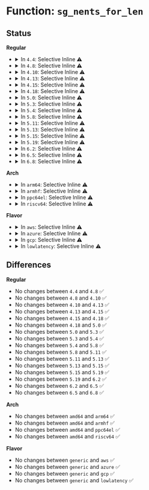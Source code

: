 # Function: <code>sg_nents_for_len</code>

## Status
<b>Regular</b>
<ul>
<li>
<details>
<summary>In <code>4.4</code>: Selective Inline ⚠️</summary>

```c
int sg_nents_for_len(struct scatterlist *sg, u64 len);
```

**Collision:** Unique Global

**Inline:** Selective

**Transformation:** False

**Instances:**

```
In lib/scatterlist.c (ffffffff813fa270)
Location: lib/scatterlist.c:73
Inline: True
```
**Symbols:**

```
ffffffff813fa270-ffffffff813fa2c9: sg_nents_for_len (STB_GLOBAL)
```
</details>
</li>
<li>
<details>
<summary>In <code>4.8</code>: Selective Inline ⚠️</summary>

```c
int sg_nents_for_len(struct scatterlist *sg, u64 len);
```

**Collision:** Unique Global

**Inline:** Selective

**Transformation:** False

**Instances:**

```
In lib/scatterlist.c (ffffffff814412d0)
Location: lib/scatterlist.c:73
Inline: True
Direct callers:
  - crypto/rsa-pkcs1pad.c:pkcs1pad_verify_complete
  - crypto/rsa-pkcs1pad.c:pkcs1pad_decrypt_complete
  - crypto/rsa-pkcs1pad.c:pkcs1pad_encrypt_sign_complete
  - crypto/rsa-pkcs1pad.c:pkcs1pad_encrypt_sign_complete
  - lib/mpi/mpicoder.c:mpi_read_raw_from_sgl
  - lib/mpi/mpicoder.c:mpi_write_to_sgl
```
**Symbols:**

```
ffffffff814412d0-ffffffff81441338: sg_nents_for_len (STB_GLOBAL)
```
</details>
</li>
<li>
<details>
<summary>In <code>4.10</code>: Selective Inline ⚠️</summary>

```c
int sg_nents_for_len(struct scatterlist *sg, u64 len);
```

**Collision:** Unique Global

**Inline:** Selective

**Transformation:** False

**Instances:**

```
In lib/scatterlist.c (ffffffff8145e470)
Location: lib/scatterlist.c:73
Inline: True
Direct callers:
  - crypto/rsa-pkcs1pad.c:pkcs1pad_verify_complete
  - crypto/rsa-pkcs1pad.c:pkcs1pad_decrypt_complete
  - crypto/rsa-pkcs1pad.c:pkcs1pad_encrypt_sign_complete
  - crypto/rsa-pkcs1pad.c:pkcs1pad_encrypt_sign_complete
  - lib/mpi/mpicoder.c:mpi_read_raw_from_sgl
  - lib/mpi/mpicoder.c:mpi_write_to_sgl
```
**Symbols:**

```
ffffffff8145e470-ffffffff8145e4d8: sg_nents_for_len (STB_GLOBAL)
```
</details>
</li>
<li>
<details>
<summary>In <code>4.13</code>: Selective Inline ⚠️</summary>

```c
int sg_nents_for_len(struct scatterlist *sg, u64 len);
```

**Collision:** Unique Global

**Inline:** Selective

**Transformation:** False

**Instances:**

```
In lib/scatterlist.c (ffffffff814635b0)
Location: lib/scatterlist.c:73
Inline: True
Direct callers:
  - crypto/rsa-pkcs1pad.c:pkcs1pad_verify_complete
  - crypto/rsa-pkcs1pad.c:pkcs1pad_decrypt_complete
  - crypto/rsa-pkcs1pad.c:pkcs1pad_encrypt_sign_complete
  - crypto/rsa-pkcs1pad.c:pkcs1pad_encrypt_sign_complete
  - lib/mpi/mpicoder.c:mpi_read_raw_from_sgl
  - lib/mpi/mpicoder.c:mpi_write_to_sgl
```
**Symbols:**

```
ffffffff814635b0-ffffffff81463618: sg_nents_for_len (STB_GLOBAL)
```
</details>
</li>
<li>
<details>
<summary>In <code>4.15</code>: Selective Inline ⚠️</summary>

```c
int sg_nents_for_len(struct scatterlist *sg, u64 len);
```

**Collision:** Unique Global

**Inline:** Selective

**Transformation:** False

**Instances:**

```
In lib/scatterlist.c (ffffffff8148f4c0)
Location: lib/scatterlist.c:73
Inline: True
Direct callers:
  - crypto/rsa-pkcs1pad.c:pkcs1pad_verify_complete
  - crypto/rsa-pkcs1pad.c:pkcs1pad_decrypt_complete
  - crypto/rsa-pkcs1pad.c:pkcs1pad_encrypt_sign_complete
  - crypto/rsa-pkcs1pad.c:pkcs1pad_encrypt_sign_complete
  - lib/mpi/mpicoder.c:mpi_read_raw_from_sgl
  - lib/mpi/mpicoder.c:mpi_write_to_sgl
```
**Symbols:**

```
ffffffff8148f4c0-ffffffff8148f528: sg_nents_for_len (STB_GLOBAL)
```
</details>
</li>
<li>
<details>
<summary>In <code>4.18</code>: Selective Inline ⚠️</summary>

```c
int sg_nents_for_len(struct scatterlist *sg, u64 len);
```

**Collision:** Unique Global

**Inline:** Selective

**Transformation:** False

**Instances:**

```
In lib/scatterlist.c (ffffffff814c4110)
Location: lib/scatterlist.c:70
Inline: True
Direct callers:
  - crypto/rsa-pkcs1pad.c:pkcs1pad_verify_complete
  - crypto/rsa-pkcs1pad.c:pkcs1pad_decrypt_complete
  - crypto/rsa-pkcs1pad.c:pkcs1pad_encrypt_sign_complete
  - crypto/rsa-pkcs1pad.c:pkcs1pad_encrypt_sign_complete
  - lib/mpi/mpicoder.c:mpi_read_raw_from_sgl
  - lib/mpi/mpicoder.c:mpi_write_to_sgl
```
**Symbols:**

```
ffffffff814c4110-ffffffff814c416d: sg_nents_for_len (STB_GLOBAL)
```
</details>
</li>
<li>
<details>
<summary>In <code>5.0</code>: Selective Inline ⚠️</summary>

```c
int sg_nents_for_len(struct scatterlist *sg, u64 len);
```

**Collision:** Unique Global

**Inline:** Selective

**Transformation:** False

**Instances:**

```
In lib/scatterlist.c (ffffffff814d8810)
Location: lib/scatterlist.c:70
Inline: True
Direct callers:
  - crypto/rsa-pkcs1pad.c:pkcs1pad_verify_complete
  - crypto/rsa-pkcs1pad.c:pkcs1pad_decrypt_complete
  - crypto/rsa-pkcs1pad.c:pkcs1pad_encrypt_sign_complete
  - crypto/rsa-pkcs1pad.c:pkcs1pad_encrypt_sign_complete
  - lib/mpi/mpicoder.c:mpi_read_raw_from_sgl
  - lib/mpi/mpicoder.c:mpi_write_to_sgl
```
**Symbols:**

```
ffffffff814d8810-ffffffff814d886d: sg_nents_for_len (STB_GLOBAL)
```
</details>
</li>
<li>
<details>
<summary>In <code>5.3</code>: Selective Inline ⚠️</summary>

```c
int sg_nents_for_len(struct scatterlist *sg, u64 len);
```

**Collision:** Unique Global

**Inline:** Selective

**Transformation:** False

**Instances:**

```
In lib/scatterlist.c (ffffffff81504770)
Location: lib/scatterlist.c:68
Inline: True
Direct callers:
  - crypto/rsa-pkcs1pad.c:pkcs1pad_verify_complete
  - crypto/rsa-pkcs1pad.c:pkcs1pad_decrypt_complete
  - crypto/rsa-pkcs1pad.c:pkcs1pad_encrypt_sign_complete
  - crypto/rsa-pkcs1pad.c:pkcs1pad_encrypt_sign_complete
  - lib/mpi/mpicoder.c:mpi_read_raw_from_sgl
  - lib/mpi/mpicoder.c:mpi_write_to_sgl
```
**Symbols:**

```
ffffffff81504770-ffffffff815047c6: sg_nents_for_len (STB_GLOBAL)
```
</details>
</li>
<li>
<details>
<summary>In <code>5.4</code>: Selective Inline ⚠️</summary>

```c
int sg_nents_for_len(struct scatterlist *sg, u64 len);
```

**Collision:** Unique Global

**Inline:** Selective

**Transformation:** False

**Instances:**

```
In lib/scatterlist.c (ffffffff81522700)
Location: lib/scatterlist.c:68
Inline: True
Direct callers:
  - crypto/rsa-pkcs1pad.c:pkcs1pad_verify_complete
  - crypto/rsa-pkcs1pad.c:pkcs1pad_decrypt_complete
  - crypto/rsa-pkcs1pad.c:pkcs1pad_encrypt_sign_complete
  - crypto/rsa-pkcs1pad.c:pkcs1pad_encrypt_sign_complete
  - lib/mpi/mpicoder.c:mpi_read_raw_from_sgl
  - lib/mpi/mpicoder.c:mpi_write_to_sgl
```
**Symbols:**

```
ffffffff81522700-ffffffff81522756: sg_nents_for_len (STB_GLOBAL)
```
</details>
</li>
<li>
<details>
<summary>In <code>5.8</code>: Selective Inline ⚠️</summary>

```c
int sg_nents_for_len(struct scatterlist *sg, u64 len);
```

**Collision:** Unique Global

**Inline:** Selective

**Transformation:** False

**Instances:**

```
In lib/scatterlist.c (ffffffff815859f0)
Location: lib/scatterlist.c:68
Inline: True
Direct callers:
  - crypto/rsa-pkcs1pad.c:pkcs1pad_verify_complete
  - crypto/rsa-pkcs1pad.c:pkcs1pad_decrypt_complete
  - crypto/rsa-pkcs1pad.c:pkcs1pad_encrypt_sign_complete
  - crypto/rsa-pkcs1pad.c:pkcs1pad_encrypt_sign_complete
  - lib/mpi/mpicoder.c:mpi_read_raw_from_sgl
  - lib/mpi/mpicoder.c:mpi_write_to_sgl
```
**Symbols:**

```
ffffffff815859f0-ffffffff81585a46: sg_nents_for_len (STB_GLOBAL)
```
</details>
</li>
<li>
<details>
<summary>In <code>5.11</code>: Selective Inline ⚠️</summary>

```c
int sg_nents_for_len(struct scatterlist *sg, u64 len);
```

**Collision:** Unique Global

**Inline:** Selective

**Transformation:** False

**Instances:**

```
In lib/scatterlist.c (ffffffff815a2ad0)
Location: lib/scatterlist.c:68
Inline: True
Direct callers:
  - crypto/rsa-pkcs1pad.c:pkcs1pad_verify_complete
  - crypto/rsa-pkcs1pad.c:pkcs1pad_decrypt_complete
  - crypto/rsa-pkcs1pad.c:pkcs1pad_encrypt_sign_complete
  - crypto/rsa-pkcs1pad.c:pkcs1pad_encrypt_sign_complete
  - lib/mpi/mpicoder.c:mpi_read_raw_from_sgl
  - lib/mpi/mpicoder.c:mpi_write_to_sgl
```
**Symbols:**

```
ffffffff815a2ad0-ffffffff815a2b26: sg_nents_for_len (STB_GLOBAL)
```
</details>
</li>
<li>
<details>
<summary>In <code>5.13</code>: Selective Inline ⚠️</summary>

```c
int sg_nents_for_len(struct scatterlist *sg, u64 len);
```

**Collision:** Unique Global

**Inline:** Selective

**Transformation:** False

**Instances:**

```
In lib/scatterlist.c (ffffffff815a9a00)
Location: lib/scatterlist.c:68
Inline: True
Direct callers:
  - crypto/rsa-pkcs1pad.c:pkcs1pad_verify_complete
  - crypto/rsa-pkcs1pad.c:pkcs1pad_decrypt_complete
  - crypto/rsa-pkcs1pad.c:pkcs1pad_encrypt_sign_complete
  - crypto/rsa-pkcs1pad.c:pkcs1pad_encrypt_sign_complete
  - lib/mpi/mpicoder.c:mpi_read_raw_from_sgl
  - lib/mpi/mpicoder.c:mpi_write_to_sgl
```
**Symbols:**

```
ffffffff815a9a00-ffffffff815a9a56: sg_nents_for_len (STB_GLOBAL)
```
</details>
</li>
<li>
<details>
<summary>In <code>5.15</code>: Selective Inline ⚠️</summary>

```c
int sg_nents_for_len(struct scatterlist *sg, u64 len);
```

**Collision:** Unique Global

**Inline:** Selective

**Transformation:** False

**Instances:**

```
In lib/scatterlist.c (ffffffff81612c40)
Location: lib/scatterlist.c:68
Inline: True
Direct callers:
  - crypto/rsa-pkcs1pad.c:pkcs1pad_verify_complete
  - crypto/rsa-pkcs1pad.c:pkcs1pad_decrypt_complete
  - crypto/rsa-pkcs1pad.c:pkcs1pad_encrypt_sign_complete
  - crypto/rsa-pkcs1pad.c:pkcs1pad_encrypt_sign_complete
  - lib/mpi/mpicoder.c:mpi_read_raw_from_sgl
  - lib/mpi/mpicoder.c:mpi_write_to_sgl
```
**Symbols:**

```
ffffffff81612c40-ffffffff81612c96: sg_nents_for_len (STB_GLOBAL)
```
</details>
</li>
<li>
<details>
<summary>In <code>5.19</code>: Selective Inline ⚠️</summary>

```c
int sg_nents_for_len(struct scatterlist *sg, u64 len);
```

**Collision:** Unique Global

**Inline:** Selective

**Transformation:** False

**Instances:**

```
In lib/scatterlist.c (ffffffff816df390)
Location: lib/scatterlist.c:68
Inline: True
Direct callers:
  - crypto/rsa-pkcs1pad.c:pkcs1pad_verify_complete
  - crypto/rsa-pkcs1pad.c:pkcs1pad_decrypt_complete
  - crypto/rsa-pkcs1pad.c:pkcs1pad_encrypt_sign_complete
  - crypto/rsa-pkcs1pad.c:pkcs1pad_encrypt_sign_complete
  - lib/mpi/mpicoder.c:mpi_read_raw_from_sgl
  - lib/mpi/mpicoder.c:mpi_write_to_sgl
```
**Symbols:**

```
ffffffff816df390-ffffffff816df3f0: sg_nents_for_len (STB_GLOBAL)
```
</details>
</li>
<li>
<details>
<summary>In <code>6.2</code>: Selective Inline ⚠️</summary>

```c
int sg_nents_for_len(struct scatterlist *sg, u64 len);
```

**Collision:** Unique Global

**Inline:** Selective

**Transformation:** False

**Instances:**

```
In lib/scatterlist.c (ffffffff817cf5b0)
Location: lib/scatterlist.c:68
Inline: True
Direct callers:
  - crypto/rsa-pkcs1pad.c:pkcs1pad_verify_complete
  - crypto/rsa-pkcs1pad.c:pkcs1pad_decrypt_complete
  - crypto/rsa-pkcs1pad.c:pkcs1pad_encrypt_sign_complete
  - crypto/rsa-pkcs1pad.c:pkcs1pad_encrypt_sign_complete
  - lib/mpi/mpicoder.c:mpi_read_raw_from_sgl
  - lib/mpi/mpicoder.c:mpi_write_to_sgl
```
**Symbols:**

```
ffffffff817cf5b0-ffffffff817cf610: sg_nents_for_len (STB_GLOBAL)
```
</details>
</li>
<li>
<details>
<summary>In <code>6.5</code>: Selective Inline ⚠️</summary>

```c
int sg_nents_for_len(struct scatterlist *sg, u64 len);
```

**Collision:** Unique Global

**Inline:** Selective

**Transformation:** False

**Instances:**

```
In lib/scatterlist.c (ffffffff8180da60)
Location: lib/scatterlist.c:70
Inline: True
Direct callers:
  - crypto/rsa-pkcs1pad.c:pkcs1pad_verify_complete
  - crypto/rsa-pkcs1pad.c:pkcs1pad_decrypt_complete
  - crypto/rsa-pkcs1pad.c:pkcs1pad_encrypt_sign_complete
  - crypto/rsa-pkcs1pad.c:pkcs1pad_encrypt_sign_complete
  - lib/mpi/mpicoder.c:mpi_read_raw_from_sgl
  - lib/mpi/mpicoder.c:mpi_write_to_sgl
```
**Symbols:**

```
ffffffff8180da60-ffffffff8180dac0: sg_nents_for_len (STB_GLOBAL)
```
</details>
</li>
<li>
<details>
<summary>In <code>6.8</code>: Selective Inline ⚠️</summary>

```c
int sg_nents_for_len(struct scatterlist *sg, u64 len);
```

**Collision:** Unique Global

**Inline:** Selective

**Transformation:** False

**Instances:**

```
In lib/scatterlist.c (ffffffff81853710)
Location: lib/scatterlist.c:70
Inline: True
Direct callers:
  - crypto/rsa-pkcs1pad.c:pkcs1pad_verify_complete
  - crypto/rsa-pkcs1pad.c:pkcs1pad_decrypt_complete
  - crypto/rsa-pkcs1pad.c:pkcs1pad_encrypt_sign_complete
  - crypto/rsa-pkcs1pad.c:pkcs1pad_encrypt_sign_complete
  - lib/crypto/mpi/mpicoder.c:mpi_read_raw_from_sgl
  - lib/crypto/mpi/mpicoder.c:mpi_write_to_sgl
```
**Symbols:**

```
ffffffff81853710-ffffffff81853770: sg_nents_for_len (STB_GLOBAL)
```
</details>
</li>
</ul>
<b>Arch</b>
<ul>
<li>
<details>
<summary>In <code>arm64</code>: Selective Inline ⚠️</summary>

```c
int sg_nents_for_len(struct scatterlist *sg, u64 len);
```

**Collision:** Unique Global

**Inline:** Selective

**Transformation:** False

**Instances:**

```
In lib/scatterlist.c (ffff80001062c3a0)
Location: lib/scatterlist.c:68
Inline: True
Direct callers:
  - crypto/rsa-pkcs1pad.c:pkcs1pad_verify_complete
  - crypto/rsa-pkcs1pad.c:pkcs1pad_decrypt_complete
  - crypto/rsa-pkcs1pad.c:pkcs1pad_encrypt_sign_complete
  - crypto/rsa-pkcs1pad.c:pkcs1pad_encrypt_sign_complete
  - lib/mpi/mpicoder.c:mpi_read_raw_from_sgl
  - lib/mpi/mpicoder.c:mpi_write_to_sgl
```
**Symbols:**

```
ffff80001062c3a0-ffff80001062c400: sg_nents_for_len (STB_GLOBAL)
```
</details>
</li>
<li>
<details>
<summary>In <code>armhf</code>: Selective Inline ⚠️</summary>

```c
int sg_nents_for_len(struct scatterlist *sg, u64 len);
```

**Collision:** Unique Global

**Inline:** Selective

**Transformation:** False

**Instances:**

```
In lib/scatterlist.c (c07d2e28)
Location: lib/scatterlist.c:68
Inline: True
Direct callers:
  - crypto/rsa-pkcs1pad.c:pkcs1pad_verify_complete
  - crypto/rsa-pkcs1pad.c:pkcs1pad_decrypt_complete
  - crypto/rsa-pkcs1pad.c:pkcs1pad_encrypt_sign_complete
  - crypto/rsa-pkcs1pad.c:pkcs1pad_encrypt_sign_complete
  - lib/mpi/mpicoder.c:mpi_read_raw_from_sgl
  - lib/mpi/mpicoder.c:mpi_write_to_sgl
```
**Symbols:**

```
c07d2e28-c07d2ec0: sg_nents_for_len (STB_GLOBAL)
```
</details>
</li>
<li>
<details>
<summary>In <code>ppc64el</code>: Selective Inline ⚠️</summary>

```c
int sg_nents_for_len(struct scatterlist *sg, u64 len);
```

**Collision:** Unique Global

**Inline:** Selective

**Transformation:** False

**Instances:**

```
In lib/scatterlist.c (c0000000007cedd0)
Location: lib/scatterlist.c:68
Inline: True
Direct callers:
  - crypto/rsa-pkcs1pad.c:pkcs1pad_verify_complete
  - crypto/rsa-pkcs1pad.c:pkcs1pad_decrypt_complete
  - crypto/rsa-pkcs1pad.c:pkcs1pad_encrypt_sign_complete
  - crypto/rsa-pkcs1pad.c:pkcs1pad_encrypt_sign_complete
  - lib/mpi/mpicoder.c:mpi_read_raw_from_sgl
  - lib/mpi/mpicoder.c:mpi_write_to_sgl
```
**Symbols:**

```
c0000000007cedd0-c0000000007cee68: sg_nents_for_len (STB_GLOBAL)
```
</details>
</li>
<li>
<details>
<summary>In <code>riscv64</code>: Selective Inline ⚠️</summary>

```c
int sg_nents_for_len(struct scatterlist *sg, u64 len);
```

**Collision:** Unique Global

**Inline:** Selective

**Transformation:** False

**Instances:**

```
In lib/scatterlist.c (ffffffe00045c5d6)
Location: lib/scatterlist.c:68
Inline: True
Direct callers:
  - crypto/rsa-pkcs1pad.c:pkcs1pad_verify_complete
  - crypto/rsa-pkcs1pad.c:pkcs1pad_decrypt_complete
  - crypto/rsa-pkcs1pad.c:pkcs1pad_encrypt_sign_complete
  - crypto/rsa-pkcs1pad.c:pkcs1pad_encrypt_sign_complete
  - lib/mpi/mpicoder.c:mpi_read_raw_from_sgl
  - lib/mpi/mpicoder.c:mpi_write_to_sgl
```
**Symbols:**

```
ffffffe00045c5d6-ffffffe00045c622: sg_nents_for_len (STB_GLOBAL)
```
</details>
</li>
</ul>
<b>Flavor</b>
<ul>
<li>
<details>
<summary>In <code>aws</code>: Selective Inline ⚠️</summary>

```c
int sg_nents_for_len(struct scatterlist *sg, u64 len);
```

**Collision:** Unique Global

**Inline:** Selective

**Transformation:** False

**Instances:**

```
In lib/scatterlist.c (ffffffff8151ace0)
Location: lib/scatterlist.c:68
Inline: True
Direct callers:
  - crypto/rsa-pkcs1pad.c:pkcs1pad_verify_complete
  - crypto/rsa-pkcs1pad.c:pkcs1pad_decrypt_complete
  - crypto/rsa-pkcs1pad.c:pkcs1pad_encrypt_sign_complete
  - crypto/rsa-pkcs1pad.c:pkcs1pad_encrypt_sign_complete
  - lib/mpi/mpicoder.c:mpi_read_raw_from_sgl
  - lib/mpi/mpicoder.c:mpi_write_to_sgl
```
**Symbols:**

```
ffffffff8151ace0-ffffffff8151ad36: sg_nents_for_len (STB_GLOBAL)
```
</details>
</li>
<li>
<details>
<summary>In <code>azure</code>: Selective Inline ⚠️</summary>

```c
int sg_nents_for_len(struct scatterlist *sg, u64 len);
```

**Collision:** Unique Global

**Inline:** Selective

**Transformation:** False

**Instances:**

```
In lib/scatterlist.c (ffffffff8150afd0)
Location: lib/scatterlist.c:68
Inline: True
Direct callers:
  - crypto/rsa-pkcs1pad.c:pkcs1pad_verify_complete
  - crypto/rsa-pkcs1pad.c:pkcs1pad_decrypt_complete
  - crypto/rsa-pkcs1pad.c:pkcs1pad_encrypt_sign_complete
  - crypto/rsa-pkcs1pad.c:pkcs1pad_encrypt_sign_complete
  - lib/mpi/mpicoder.c:mpi_read_raw_from_sgl
  - lib/mpi/mpicoder.c:mpi_write_to_sgl
```
**Symbols:**

```
ffffffff8150afd0-ffffffff8150b026: sg_nents_for_len (STB_GLOBAL)
```
</details>
</li>
<li>
<details>
<summary>In <code>gcp</code>: Selective Inline ⚠️</summary>

```c
int sg_nents_for_len(struct scatterlist *sg, u64 len);
```

**Collision:** Unique Global

**Inline:** Selective

**Transformation:** False

**Instances:**

```
In lib/scatterlist.c (ffffffff81516d70)
Location: lib/scatterlist.c:68
Inline: True
Direct callers:
  - crypto/rsa-pkcs1pad.c:pkcs1pad_verify_complete
  - crypto/rsa-pkcs1pad.c:pkcs1pad_decrypt_complete
  - crypto/rsa-pkcs1pad.c:pkcs1pad_encrypt_sign_complete
  - crypto/rsa-pkcs1pad.c:pkcs1pad_encrypt_sign_complete
  - lib/mpi/mpicoder.c:mpi_read_raw_from_sgl
  - lib/mpi/mpicoder.c:mpi_write_to_sgl
```
**Symbols:**

```
ffffffff81516d70-ffffffff81516dc6: sg_nents_for_len (STB_GLOBAL)
```
</details>
</li>
<li>
<details>
<summary>In <code>lowlatency</code>: Selective Inline ⚠️</summary>

```c
int sg_nents_for_len(struct scatterlist *sg, u64 len);
```

**Collision:** Unique Global

**Inline:** Selective

**Transformation:** False

**Instances:**

```
In lib/scatterlist.c (ffffffff81530500)
Location: lib/scatterlist.c:68
Inline: True
Direct callers:
  - crypto/rsa-pkcs1pad.c:pkcs1pad_verify_complete
  - crypto/rsa-pkcs1pad.c:pkcs1pad_decrypt_complete
  - crypto/rsa-pkcs1pad.c:pkcs1pad_encrypt_sign_complete
  - crypto/rsa-pkcs1pad.c:pkcs1pad_encrypt_sign_complete
  - lib/mpi/mpicoder.c:mpi_read_raw_from_sgl
  - lib/mpi/mpicoder.c:mpi_write_to_sgl
```
**Symbols:**

```
ffffffff81530500-ffffffff81530556: sg_nents_for_len (STB_GLOBAL)
```
</details>
</li>
</ul>

## Differences
<b>Regular</b>
<ul>
<li>
No changes between <code>4.4</code> and <code>4.8</code> ✅
</li>
<li>
No changes between <code>4.8</code> and <code>4.10</code> ✅
</li>
<li>
No changes between <code>4.10</code> and <code>4.13</code> ✅
</li>
<li>
No changes between <code>4.13</code> and <code>4.15</code> ✅
</li>
<li>
No changes between <code>4.15</code> and <code>4.18</code> ✅
</li>
<li>
No changes between <code>4.18</code> and <code>5.0</code> ✅
</li>
<li>
No changes between <code>5.0</code> and <code>5.3</code> ✅
</li>
<li>
No changes between <code>5.3</code> and <code>5.4</code> ✅
</li>
<li>
No changes between <code>5.4</code> and <code>5.8</code> ✅
</li>
<li>
No changes between <code>5.8</code> and <code>5.11</code> ✅
</li>
<li>
No changes between <code>5.11</code> and <code>5.13</code> ✅
</li>
<li>
No changes between <code>5.13</code> and <code>5.15</code> ✅
</li>
<li>
No changes between <code>5.15</code> and <code>5.19</code> ✅
</li>
<li>
No changes between <code>5.19</code> and <code>6.2</code> ✅
</li>
<li>
No changes between <code>6.2</code> and <code>6.5</code> ✅
</li>
<li>
No changes between <code>6.5</code> and <code>6.8</code> ✅
</li>
</ul>
<b>Arch</b>
<ul>
<li>
No changes between <code>amd64</code> and <code>arm64</code> ✅
</li>
<li>
No changes between <code>amd64</code> and <code>armhf</code> ✅
</li>
<li>
No changes between <code>amd64</code> and <code>ppc64el</code> ✅
</li>
<li>
No changes between <code>amd64</code> and <code>riscv64</code> ✅
</li>
</ul>
<b>Flavor</b>
<ul>
<li>
No changes between <code>generic</code> and <code>aws</code> ✅
</li>
<li>
No changes between <code>generic</code> and <code>azure</code> ✅
</li>
<li>
No changes between <code>generic</code> and <code>gcp</code> ✅
</li>
<li>
No changes between <code>generic</code> and <code>lowlatency</code> ✅
</li>
</ul>
